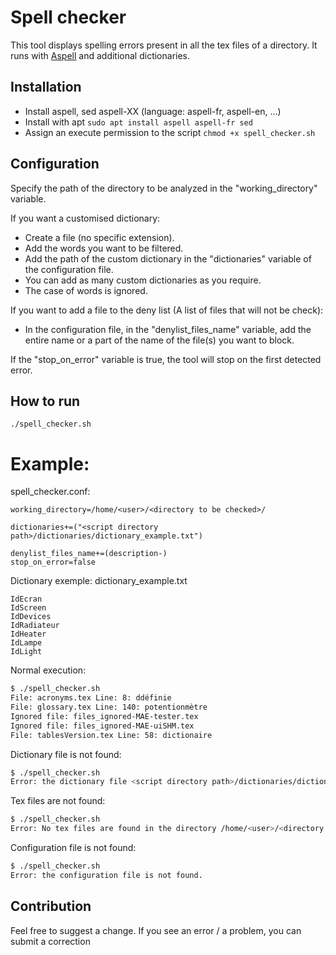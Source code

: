 # Spell checker

This tool displays spelling errors present in all the tex files of a directory. It runs with [Aspell](http://aspell.net/) and additional dictionaries. 

## Installation

- Install aspell, sed aspell-XX (language: aspell-fr, aspell-en, ...)
- Install with apt `sudo apt install aspell aspell-fr sed`
- Assign an execute permission to the script `chmod +x spell_checker.sh`

## Configuration

Specify the path of the directory to be analyzed in the "working_directory" variable.

If you want a customised dictionary:
- Create a file (no specific extension).
- Add the words you want to be filtered.
- Add the path of the custom dictionary in the "dictionaries" variable of the configuration file.
- You can add as many custom dictionaries as you require.
- The case of words is ignored.

If you want to add a file to the deny list (A list of files that will not be check):
- In the configuration file, in the "denylist_files_name" variable, add the entire name or a part of the name of the file(s) you want to block.

If the "stop_on_error" variable is true, the tool will stop on the first detected error.

## How to run

`./spell_checker.sh`

# Example:

spell_checker.conf: 
```
working_directory=/home/<user>/<directory to be checked>/

dictionaries+=("<script directory path>/dictionaries/dictionary_example.txt")

denylist_files_name+=(description-)
stop_on_error=false
```

Dictionary exemple: dictionary_example.txt
```
IdEcran
IdScreen
IdDevices
IdRadiateur
IdHeater
IdLampe
IdLight
```

Normal execution:

```bash
$ ./spell_checker.sh
File: acronyms.tex Line: 8: ddéfinie
File: glossary.tex Line: 140: potentionmètre
Ignored file: files_ignored-MAE-tester.tex
Ignored file: files_ignored-MAE-uiSHM.tex
File: tablesVersion.tex Line: 58: dictionaire
```

Dictionary file is not found:
```bash
$ ./spell_checker.sh
Error: the dictionary file <script directory path>/dictionaries/dictionaryExample.txt is not found.
```

Tex files are not found:
```bash
$ ./spell_checker.sh
Error: No tex files are found in the directory /home/<user>/<directory to be checked>/.
```

Configuration file is not found:
```bash
$ ./spell_checker.sh
Error: the configuration file is not found.
```

## Contribution

Feel free to suggest a change. If you see an error / a problem, you can submit a correction